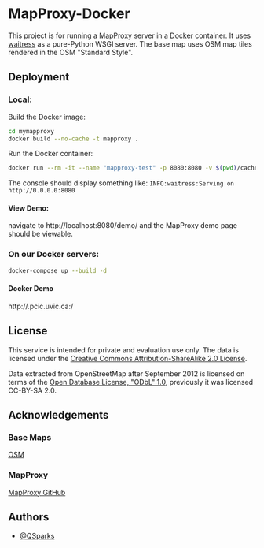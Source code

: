 
# MapProxy-Docker

This project is for running a [MapProxy](https://mapproxy.org/) server in a [Docker](https://www.docker.com/) container. It uses [waitress](https://docs.pylonsproject.org/projects/waitress/en/stable/index.html) as a pure-Python WSGI server.
The base map uses OSM map tiles rendered in the OSM "Standard Style".



## Deployment

### Local:
Build the Docker image:

```bash
cd mymapproxy
docker build --no-cache -t mapproxy .
```

Run the Docker container:

```bash
docker run --rm -it --name "mapproxy-test" -p 8080:8080 -v $(pwd)/cache_data:/app/cache_data mapproxy
```
The console should display something like: `INFO:waitress:Serving on http://0.0.0.0:8080`

#### View Demo:

navigate to http://localhost:8080/demo/
 and the MapProxy demo page should be viewable. 

### On our Docker servers:
```bash
docker-compose up --build -d
```
#### Docker Demo
http://<server>.pcic.uvic.ca:<Port>/
## License

This service is intended for private and evaluation use only.
The data is licensed under the [Creative Commons Attribution-ShareAlike 2.0 License](http://creativecommons.org/licenses/by-sa/2.0/).

Data extracted from OpenStreetMap after September 2012 is licensed on terms of the [Open Database License, "ODbL" 1.0](http://www.opendatacommons.org/licenses/odbl/), previously it was licensed CC-BY-SA 2.0.

## Acknowledgements

 ### Base Maps

 [OSM](https://www.openstreetmap.org/)

### MapProxy

[MapProxy GitHub](https://github.com/mapproxy)


## Authors

- [@QSparks](https://github.com/QSparks)

